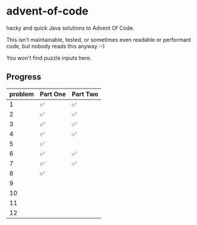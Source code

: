 # advent-of-code

hacky and quick Java solutions to Advent Of Code.

This isn't maintainable, tested, or sometimes even readable or performant code, but nobody reads this anyway :-)

You won't find puzzle inputs here.

## Progress

| problem | Part One | Part Two |
|---------|------|----|
| 1       | ✅    |     ✅ |
| 2       | ✅    |     ✅ |
| 3       |      ✅ |    ✅ |
| 4       |     ✅ |   ✅ |
| 5       |     ✅ |    |
| 6       |     ✅ |   ✅ |
| 7       |     ✅ |   ✅ |
| 8       |     ✅ |    |
| 9       |      |    |
| 10      |      |    |
| 11      |      |    |
| 12      |      |    |


